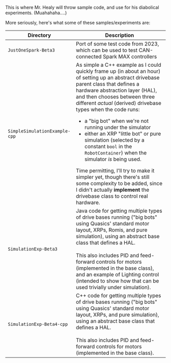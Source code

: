 This is where Mr. Healy will throw sample code, and use for his diabolical experiments.
(Muahahaha....)

More seriously, here's what some of these samples/experiments are:

| Directory  | Description |
| ------------- | ------------- |
| `JustOneSpark-Beta3` | Port of some test code from 2023, which can be used to test CAN-connected Spark MAX controllers |
| `SimpleSimulationExample-cpp` | As simple a C++ example as I could quickly frame up (in about an hour) of setting up an abstract drivebase parent class that defines a hardware abstraction layer (HAL), and then chooses between three different *actual* (derived) drivebase types when the code runs:<ul><li>a "big bot" when we're not running under the simulator</li><li>either an XRP "little bot" or pure simulation (selected by a constant `bool` in the `RobotContainer`) when the simulator *is* being used.</li></ul>Time permitting, I'll try to make it simpler yet, though there's still some complexity to be added, since I didn't actually **implement** the drivebase class to control real hardware. |
| `SimulationExp-Beta3` | Java code for getting multiple types of drive bases running ("big bots" using Quasics' standard motor layout, XRPs, Romis, and pure simulation), using an abstract base class that defines a HAL.<br/><br/>This also includes PID and feed-forward controls for motors (implemented in the base class), and an example of Lighting control (intended to show how that can be used trivially under simulation). |
| `SimulationExp-Beta4-cpp` | C++ code for getting multiple types of drive bases running ("big bots" using Quasics' standard motor layout, XRPs, and pure simulation), using an abstract base class that defines a HAL.<br/><br/>This also includes PID and feed-forward controls for motors (implemented in the base class). |
